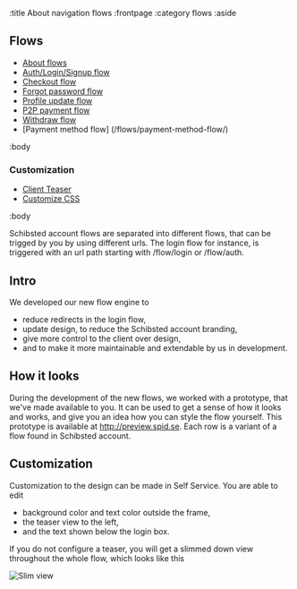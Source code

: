 :title About navigation flows
:frontpage
:category flows
:aside
## Flows
- [About flows](/flows/flows/)
- [Auth/Login/Signup flow](/flows/auth-flow/)
- [Checkout flow](/flows/checkout-flow/)
- [Forgot password flow](/flows/password-flow/)
- [Profile update flow](/flows/profile-update-flow/)
- [P2P payment flow](/flows/p2p-checkout-flow/)
- [Withdraw flow](/flows/withdraw-checkout-flow/)
- [Payment method flow] (/flows/payment-method-flow/)

:body

### Customization

- [Client Teaser](/selfservice/client-teaser-documentation/)
- [Customize CSS](/selfservice/customize-css/)

:body

Schibsted account flows are separated into different flows, that can be trigged by you by using different urls.
The login flow for instance, is triggered with an url path starting with /flow/login or /flow/auth.

## Intro
We developed our new flow engine to

* reduce redirects in the login flow,
* update design, to reduce the Schibsted account branding,
* give more control to the client over design,
* and to make it more maintainable and extendable by us in development.

## How it looks
During the development of the new flows, we worked with a prototype, that we've made available to you.
It can be used to get a sense of how it looks and works, and give you an idea how you can style the flow yourself.
This prototype is available at http://preview.spid.se. Each row is a variant of a flow found in Schibsted account.

## Customization
Customization to the design can be made in Self Service. You are able to edit

* background color and text color outside the frame,
* the teaser view to the left,
* and the text shown below the login box.

If you do not configure a teaser, you will get a slimmed down view throughout the whole flow, which looks like this

![Slim view](/images/client_teaser/missing_teaser.png)